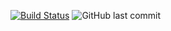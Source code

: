 [![Build Status](https://travis-ci.org/rholak/blargflarg.svg?branch=master)](https://travis-ci.org/rholak/blargflarg)
![GitHub last commit](https://img.shields.io/github/last-commit/rholak/blargflarg.svg)

